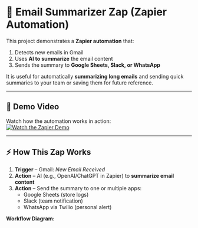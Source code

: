 # 📧 Email Summarizer Zap (Zapier Automation)

This project demonstrates a **Zapier automation** that:
1. Detects new emails in Gmail
2. Uses **AI to summarize** the email content
3. Sends the summary to **Google Sheets, Slack, or WhatsApp**

It is useful for automatically **summarizing long emails** and sending quick summaries to your team or saving them for future reference.

---

## 🎥 Demo Video

Watch how the automation works in action:  
[![Watch the Zapier Demo](https://img.youtube.com/vi/vOSjd0YtqDM/hqdefault.jpg)](https://youtu.be/vOSjd0YtqDM)

---

## ⚡ How This Zap Works

1. **Trigger** – Gmail: *New Email Received*  
2. **Action** – AI (e.g., OpenAI/ChatGPT in Zapier) to **summarize email content**  
3. **Action** – Send the summary to one or multiple apps:  
   - Google Sheets (store logs)  
   - Slack (team notification)  
   - WhatsApp via Twilio (personal alert)  

**Workflow Diagram:**

